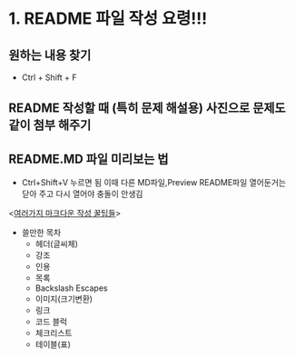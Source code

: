# 1. README 파일 작성 요령!!!

## 원하는 내용 찾기
* Ctrl + Shift + F

## README 작성할 때 (특히 문제 해설용) 사진으로 문제도 같이 첨부 해주기


## README.MD 파일 미리보는 법
* Ctrl+Shift+V 누르면 됨 이때 다른 MD파일,Preview README파일 열어둔거는 닫아 주고 다시 열어야 충돌이 안생김


<[여러가지 마크다운 작성 꿀팁들](https://inpa.tistory.com/entry/MarkDown-%F0%9F%93%9A-%EB%A7%88%ED%81%AC%EB%8B%A4%EC%9A%B4-%EB%AC%B8%EB%B2%95-%F0%9F%92%AF-%EC%A0%95%EB%A6%AC#unordered_lists_%EC%88%9C%EC%84%9C%EA%B0%80_%EC%97%86%EB%8A%94_%EB%AA%A9%EB%A1%9D)>
* 쓸만한 목차
  + 헤더(글씨체)
  + 강조
  + 인용
  + 목록
  + Backslash Escapes
  + 이미지(크기변환)
  + 링크
  + 코드 블럭
  + 체크리스트
  + 테이블(표)